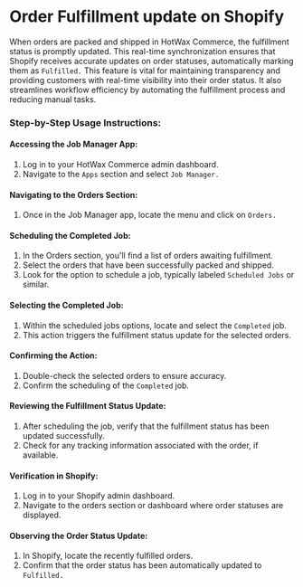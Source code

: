 
# Order Fulfillment update on Shopify 

When orders are packed and shipped in HotWax Commerce, the fulfillment status is promptly updated. This real-time synchronization ensures that Shopify receives accurate updates on order statuses, automatically marking them as `Fulfilled.` This feature is vital for maintaining transparency and providing customers with real-time visibility into their order status. It also streamlines workflow efficiency by automating the fulfillment process and reducing manual tasks.

### Step-by-Step Usage Instructions:

#### Accessing the Job Manager App:

1. Log in to your HotWax Commerce admin dashboard.
2. Navigate to the `Apps` section and select `Job Manager.`

#### Navigating to the Orders Section:

1. Once in the Job Manager app, locate the menu and click on `Orders.`

#### Scheduling the Completed Job:

1. In the Orders section, you'll find a list of orders awaiting fulfillment.
2. Select the orders that have been successfully packed and shipped.
3. Look for the option to schedule a job, typically labeled `Scheduled Jobs` or similar.

#### Selecting the Completed Job:

1. Within the scheduled jobs options, locate and select the `Completed` job.
2. This action triggers the fulfillment status update for the selected orders.

#### Confirming the Action:

1. Double-check the selected orders to ensure accuracy.
2. Confirm the scheduling of the `Completed` job.

#### Reviewing the Fulfillment Status Update:

1. After scheduling the job, verify that the fulfillment status has been updated successfully.
2. Check for any tracking information associated with the order, if available.

#### Verification in Shopify:

1. Log in to your Shopify admin dashboard.
2. Navigate to the orders section or dashboard where order statuses are displayed.

#### Observing the Order Status Update:

1. In Shopify, locate the recently fulfilled orders.
2. Confirm that the order status has been automatically updated to `Fulfilled.`
